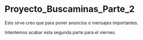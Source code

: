 # Proyecto_Buscaminas_Parte_2
Esto sirve creo que para poner anuncios o mensajes importantes.


Intentemos acabar esta segunda parte para el viernes.
